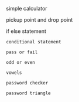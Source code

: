 simple calculator

pickup point and drop point

if else statement

    conditional statement
    
    pass or fail
    
    odd or even
    
    vowels
    
    password checker
    
    password triangle
